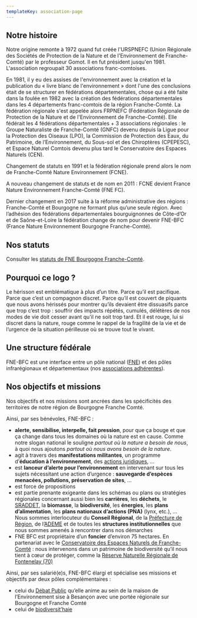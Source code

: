 ```yaml
---
templateKey: association-page
---
```

## Notre histoire

Notre origine remonte à 1972 quand fut créée l'URSPNEFC (Union Régionale des Sociétés de Protection de la Nature et de l'Environnement de Franche-Comté) par le professeur Gomot. Il en fut  président jusqu'en 1981. L'association regroupait 30 associations franc-comtoises.

En 1981, il y eu des assises de l'environnement avec la création et la publication du « livre blanc de l'environnement » dont l'une des conclusions était de se structurer en fédérations départementales, chose qui a été faite dans la foulée en 1982 avec la création des fédérations départementales dans les 4 départements franc-comtois de la région Franche-Comté. La fédération régionale s'est appelée alors FRPNEFC (Fédération Régionale de Protection de la Nature et de l'Environnement de Franche-Comté).  Elle fédérait les 4 fédérations départementales + 3 associations régionales : le Groupe Naturaliste de Franche-Comté (GNFC) devenu depuis la Ligue pour la Protection des Oiseaux (LPO), la Commission de Protection des Eaux, du Patrimoine, de l’Environnement, du Sous-sol et des Chiroptères (CPEPESC), et Espace Naturel Comtois devenu plus tard le Conservatoire des Espaces Naturels (CEN). 

Changement de statuts en 1991 et la fédération régionale prend alors le nom de Franche-Comté Nature Environnement (FCNE).

A nouveau changement de statuts et de nom en 2011 : FCNE devient France Nature Environnement Franche-Comté (FNE FC).

Dernier changement en 2017 suite à la réforme administrative des régions : Franche-Comté et Bourgogne ne formant plus qu’une seule région. Avec l’adhésion des fédérations départementales bourguignonnes de Côte-d’Or et de Saône-et-Loire la fédération change de nom pour devenir FNE-BFC (France Nature Environnement Bourgogne Franche-Comté).

## Nos statuts

Consulter les [statuts de FNE Bourgogne Franche-Comté](/qui-sommes-nous/).

## Pourquoi ce logo ?

Le hérisson est emblématique à plus d’un titre. Parce qu’il est pacifique. Parce que c’est un compagnon discret. Parce qu’il est couvert de piquants que nous avons hérissés pour montrer qu’ils devaient être dissuasifs parce que trop c’est trop : souffrir des impacts répétés, cumulés, délétères de nos modes de vie doit cesser avant qu’il ne soit trop tard. Et il est rouge, lui si discret dans la nature, rouge comme le rappel de la fragilité de la vie et de l’urgence de la situation périlleuse où se trouve tout le vivant.

## Une structure fédérale

FNE-BFC est une interface entre un pôle national ([FNE](https://www.fne.asso.fr/)) et des pôles infrarégionaux et départementaux (nos [associations adhérentes](/qui-sommes-nous/reseau-fne/)).

## Nos objectifs et missions

Nos objectifs et nos missions sont ancrées dans les spécificités des territoires de notre région de Bourgogne Franche Comté.

Ainsi, par ses bénévoles, FNE-BFC :

* **alerte, sensibilise, interpelle, fait pression**, pour que ça bouge et que ça change dans tous les domaines où la nature est en cause. Comme notre slogan national le souligne *partout où la nature a besoin de nous*, à quoi nous ajoutons *partout où nous avons besoin de la nature*.
* agit à travers des **manifestations militantes**, un programme d’**éducation à l’environnement**, des [actions juridiques](/nos-actions/juridique/), ...
* est **lanceur d’alerte pour l’environnement** en intervenant sur tous les sujets nécessitant une action d’urgence : **sauvegarde d’espèces menacées, pollutions, préservation de sites**, …
* est force de propositions
* est partie prenante exigeante dans les schémas ou plans ou stratégies régionales concernant aussi bien les **carrières**, les **déchets**, le [SRADDET](http://strategie.biodiversite.bourgognefranchecomte.fr/r/60/sraddet/), la **biomasse**, la **biodiversité**, les **énergies**, les **plans d’alimentation**, les **plans nationaux d’actions (PNA)** (lynx, etc.), ...\
  Nous sommes interlocuteur du **Conseil Régional**, de la [Préfecture de Région](https://www.prefectures-regions.gouv.fr/bourgogne-franche-comte), de l’[ADEME](https://www.ademe.fr/) et de toutes les **structures institutionnelles** que nous sommes amenés à rencontrer dans nos démarches
* FNE BFC est propriétaire d’un **foncier** d’environ 75 hectares. En partenariat avec le [Conservatoire des Espaces Naturels de Franche-Comté](http://cen-franchecomte.org/) : nous intervenons dans un patrimoine de biodiversité qu’il nous tient à cœur de protéger, comme la [Réserve Naturelle Régionale de Fontenelay (70)](http://cen-franchecomte.org/vallon-fontenelay-art161)

Ainsi, par ses salarié(e)s, FNE-BFC élargi et spécialise ses missions et objectifs par deux pôles complémentaires :

* celui du [Débat Public](/nos-actions/debat-public/) qu’elle anime au sein de la maison de l’Environnement sise à Besançon avec une portée régionale sur Bourgogne et Franche Comté
* celui de [biodiversit’haie](/nos-actions/biodiversit-haies/)